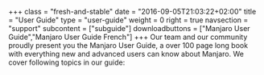 +++
class = "fresh-and-stable"
date = "2016-09-05T21:03:22+02:00"
title = "User Guide"
type = "user-guide"
weight = 0
right = true
navsection = "support"
subcontent = ["subguide"]
downloadbuttons = ["Manjaro User Guide","Manjaro User Guide French"]
+++
Our team and our community proudly present you the Manjaro User Guide, a over 100 page long book with everything new and advanced users can know about Manjaro. We cover following topics in our guide:

